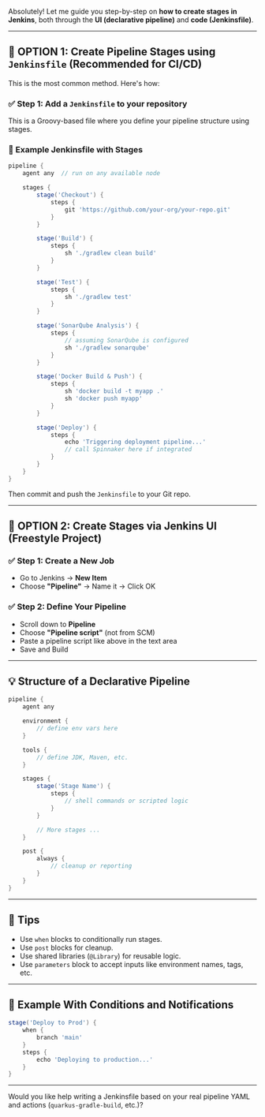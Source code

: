 Absolutely! Let me guide you step-by-step on **how to create stages in Jenkins**, both through the **UI (declarative pipeline)** and **code (Jenkinsfile)**.

---

## 🔧 OPTION 1: Create Pipeline Stages using `Jenkinsfile` (Recommended for CI/CD)

This is the most common method. Here's how:

### ✅ Step 1: Add a `Jenkinsfile` to your repository

This is a Groovy-based file where you define your pipeline structure using stages.

### 🧱 Example Jenkinsfile with Stages

```groovy
pipeline {
    agent any  // run on any available node

    stages {
        stage('Checkout') {
            steps {
                git 'https://github.com/your-org/your-repo.git'
            }
        }

        stage('Build') {
            steps {
                sh './gradlew clean build'
            }
        }

        stage('Test') {
            steps {
                sh './gradlew test'
            }
        }

        stage('SonarQube Analysis') {
            steps {
                // assuming SonarQube is configured
                sh './gradlew sonarqube'
            }
        }

        stage('Docker Build & Push') {
            steps {
                sh 'docker build -t myapp .'
                sh 'docker push myapp'
            }
        }

        stage('Deploy') {
            steps {
                echo 'Triggering deployment pipeline...'
                // call Spinnaker here if integrated
            }
        }
    }
}
```

Then commit and push the `Jenkinsfile` to your Git repo.

---

## 🔧 OPTION 2: Create Stages via Jenkins UI (Freestyle Project)

### ✅ Step 1: Create a New Job

* Go to Jenkins → **New Item**
* Choose **"Pipeline"** → Name it → Click OK

### ✅ Step 2: Define Your Pipeline

* Scroll down to **Pipeline**
* Choose **"Pipeline script"** (not from SCM)
* Paste a pipeline script like above in the text area
* Save and Build

---

## 💡 Structure of a Declarative Pipeline

```groovy
pipeline {
    agent any

    environment {
        // define env vars here
    }

    tools {
        // define JDK, Maven, etc.
    }

    stages {
        stage('Stage Name') {
            steps {
                // shell commands or scripted logic
            }
        }

        // More stages ...
    }

    post {
        always {
            // cleanup or reporting
        }
    }
}
```

---

## 📌 Tips

* Use `when` blocks to conditionally run stages.
* Use `post` blocks for cleanup.
* Use shared libraries (`@Library`) for reusable logic.
* Use `parameters` block to accept inputs like environment names, tags, etc.

---

## 🧩 Example With Conditions and Notifications

```groovy
stage('Deploy to Prod') {
    when {
        branch 'main'
    }
    steps {
        echo 'Deploying to production...'
    }
}
```

---

Would you like help writing a Jenkinsfile based on your real pipeline YAML and actions (`quarkus-gradle-build`, etc.)?
